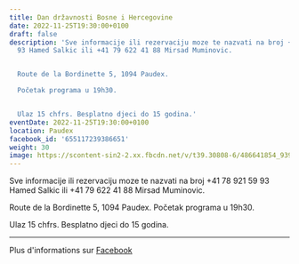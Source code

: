 ```yaml
---
title: Dan državnosti Bosne i Hercegovine
date: 2022-11-25T19:30:00+0100
draft: false
description: 'Sve informacije ili rezervaciju moze te nazvati na broj +41 78 921 59
  93 Hamed Salkic ili +41 79 622 41 88 Mirsad Muminovic.


  Route de la Bordinette 5, 1094 Paudex.

  Početak programa u 19h30.


  Ulaz 15 chfrs. Besplatno djeci do 15 godina.'
eventDate: 2022-11-25T19:30:00+0100
location: Paudex
facebook_id: '655117239386651'
weight: 30
image: https://scontent-sin2-2.xx.fbcdn.net/v/t39.30808-6/486641854_9399207156841686_1516080123773765506_n.jpg?_nc_cat=103&ccb=1-7&_nc_sid=9e60e4&_nc_ohc=DcSYpqdbGfAQ7kNvwFYzF8i&_nc_oc=AdmpbW8voaQoJ40Jgrv3Rrq6Kofe_T_ek2gHUL25ruTWWw_YoddC1xkxB-ME5qrq5yg&_nc_zt=23&_nc_ht=scontent-sin2-2.xx&edm=ABTKTjYEAAAA&_nc_gid=DDBJCMzEQ9tk2ES_3tuDHA&oh=00_AfK8iRp4H-suvZoSP5h9ZNcr5zFvhhNMC4hfTiytar-MVw&oe=6831D63D
---
```


Sve informacije ili rezervaciju moze te nazvati na broj +41 78 921 59 93 Hamed Salkic ili +41 79 622 41 88 Mirsad Muminovic.

Route de la Bordinette 5, 1094 Paudex.
Početak programa u 19h30.

Ulaz 15 chfrs. Besplatno djeci do 15 godina.

---

Plus d'informations sur [Facebook](https://facebook.com/events/655117239386651)